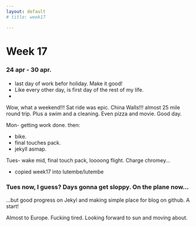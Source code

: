 ```yaml
---
layout: default
# title: week17

---
```


# Week 17
### 24 apr - 30 apr.  

####  
- last day of work befor holiday.  Make it good!
- Like every other day, is first day of the rest of my life.  
- 
Wow, what a weekend!!! Sat ride was epic.  China Walls!!!  almost 25 mile round trip.  Plus a swim and a cleaning.  Even pizza and movie.  Good day.  

Mon- getting work done.  then:
- bike.
- final touches pack.
- jekyll asmap.  

Tues- wake mid, final touch pack, loooong flight.  Charge chromey...

* copied week17 into lutembe/lutembe

### Tues now, I guess?  Days gonna get sloppy. On the plane now...

...but good progress on Jekyl and making simple place for blog on github.  A start!  

Almost to Europe.  Fucking tired.  Looking forward to sun and moving about.  